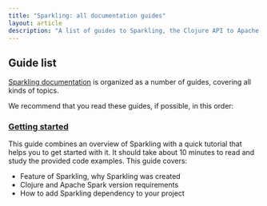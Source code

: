 ```yaml
---
title: "Sparkling: all documentation guides"
layout: article
description: "A list of guides to Sparkling, the Clojure API to Apache Spark"
---
```


## Guide list

[Sparkling documentation](https://github.com/gorillalabs/sparkling/tree/gh-pages) is organized as a number of guides, covering all kinds of topics.

We recommend that you read these guides, if possible, in this order:

###  [Getting started](/sparkling/articles/getting_started.html)
This guide combines an overview of Sparkling with a quick tutorial that helps you to get started with it. It should take about 10 minutes to read and study the provided code examples. This guide covers:

 * Feature of Sparkling, why Sparkling was created
 * Clojure and Apache Spark version requirements
 * How to add Sparkling dependency to your project
